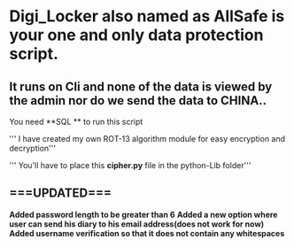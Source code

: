 # Digi_Locker also named as AllSafe is your one and only data protection script.
## It runs on Cli and none of the data is viewed by the admin nor do we send the data to CHINA..

You need **SQL ** to run this script


''' I have created my own ROT-13 algorithm module for easy encryption and decryption'''

''' You'll have to place this **cipher.py** file in the python-Lib folder'''

## **===**UPDATED**===**
**Added password length to be greater than 6**
**Added a new option where user can send his diary to his email address(does not work for now)**
**Added username verification so that it does not contain any whitespaces**

